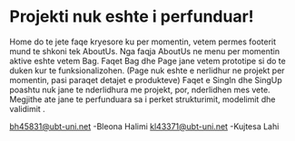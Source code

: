 # Projekti nuk eshte i perfunduar!
Home do te jete faqe kryesore ku per momentin, vetem permes footerit mund te shkoni tek 
AboutUs.
Nga faqja AboutUs ne menu per momentin aktive eshte vetem Bag.
Faqet Bag dhe Page jane vetem prototipe si do te duken kur te funksionalizohen.
(Page nuk eshte e nerlidhur ne projekt per momentin, pasi paraqet detajet e produkteve)
Faqet e SingIn dhe SingUp poashtu nuk jane te nderlidhura me projekt, por,
nderlidhen mes vete. Megjithe ate jane te perfunduara sa i perket strukturimit,
modelimit dhe validimit .

bh45831@ubt-uni.net -Bleona Halimi
kl43371@ubt-uni.net -Kujtesa Lahi